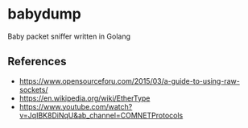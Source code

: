 # babydump
Baby packet sniffer written in Golang

## References
- https://www.opensourceforu.com/2015/03/a-guide-to-using-raw-sockets/
- https://en.wikipedia.org/wiki/EtherType
- https://www.youtube.com/watch?v=JqIBK8DiNqU&ab_channel=COMNETProtocols